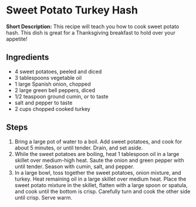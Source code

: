 # Sweet Potato Turkey Hash

**Short Description:** This recipe will teach you how to cook sweet potato hash. This dish is great for a Thanksgiving breakfast to hold over your appetite!

## Ingredients
* 4 sweet potatoes, peeled and diced
* 3 tablespoons vegetable oil
* 1 large Spanish onion, chopped
* 2 large green bell peppers, diced
* 1/2 teaspoon ground cumin, or to taste
* salt and pepper to taste
* 2 cups chopped cooked turkey

## Steps
1. Bring a large pot of water to a boil. Add sweet potatoes, and cook for about 5 minutes, or until tender. Drain, and set aside.
2. While the sweet potatoes are boiling, heat 1 tablespoon oil in a large skillet over medium-high heat. Saute the onion and green pepper with until tender. Season with cumin, salt, and pepper.
3. In a large bowl, toss together the sweet potatoes, onion mixture, and turkey. Heat remaining oil in a large skillet over medium heat. Place the sweet potato mixture in the skillet, flatten with a large spoon or spatula, and cook until the bottom is crisp. Carefully turn and cook the other side until crisp. Serve warm.